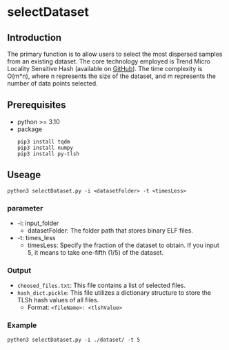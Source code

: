 # selectDataset

## Introduction
The primary function is to allow users to select the most dispersed samples from an existing dataset. The core technology employed is Trend Micro Locality Sensitive Hash (available on [GitHub](https://github.com/trendmicro/tlsh.git)). The time complexity is O(m*n), where n represents the size of the dataset, and m represents the number of data points selected.

## Prerequisites
* python >= 3.10
* package
  ```cmd=
  pip3 install tqdm
  pip3 install numpy
  pip3 install py-tlsh
  ```

## Useage
```python=
python3 selectDataset.py -i <datasetFolder> -t <timesLess>
```
### parameter
* -i: input_folder
  * datasetFolder:  The folder path that stores binary ELF files.
* -t: times_less
  * timesLess: Specify the fraction of the dataset to obtain. If you input 5, it means to take one-fifth (1/5) of the dataset.

### Output
* `choosed_files.txt`: This file contains a list of selected files.
* `hash_dict.pickle`: This file utilizes a dictionary structure to store the TLSh hash values of all files.
  * Format: `<fileName>: <tlshValue>`

### Example
```python=
python3 selectDataset.py -i ./dataset/ -t 5
```
